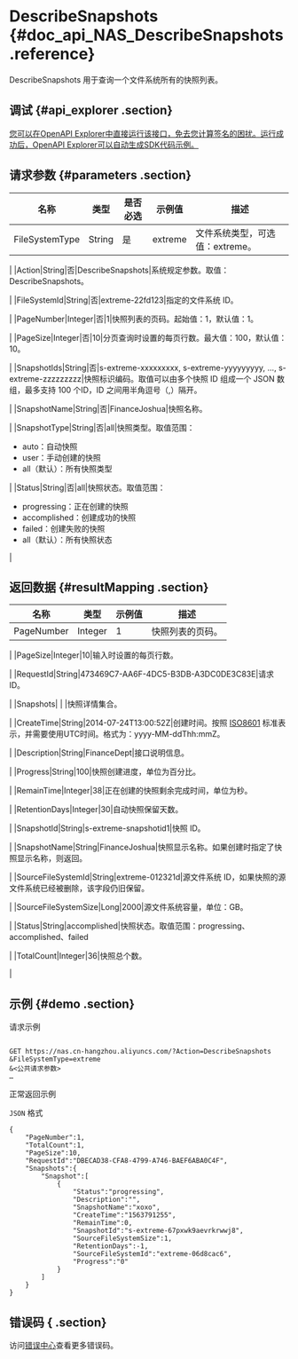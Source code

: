 # DescribeSnapshots {#doc_api_NAS_DescribeSnapshots .reference}

DescribeSnapshots 用于查询一个文件系统所有的快照列表。

## 调试 {#api_explorer .section}

[您可以在OpenAPI Explorer中直接运行该接口，免去您计算签名的困扰。运行成功后，OpenAPI Explorer可以自动生成SDK代码示例。](https://api.aliyun.com/#product=NAS&api=DescribeSnapshots&type=RPC&version=2017-06-26)

## 请求参数 {#parameters .section}

|名称|类型|是否必选|示例值|描述|
|--|--|----|---|--|
|FileSystemType|String|是|extreme|文件系统类型，可选值：extreme。

 |
|Action|String|否|DescribeSnapshots|系统规定参数。取值：DescribeSnapshots。

 |
|FileSystemId|String|否|extreme-22fd123|指定的文件系统 ID。

 |
|PageNumber|Integer|否|1|快照列表的页码。起始值：1，默认值：1。

 |
|PageSize|Integer|否|10|分页查询时设置的每页行数。最大值：100，默认值：10。

 |
|SnapshotIds|String|否|s-extreme-xxxxxxxxx, s-extreme-yyyyyyyyy, …, s-extreme-zzzzzzzzz|快照标识编码。取值可以由多个快照 ID 组成一个 JSON 数组，最多支持 100 个ID，ID 之间用半角逗号（,）隔开。

 |
|SnapshotName|String|否|FinanceJoshua|快照名称。

 |
|SnapshotType|String|否|all|快照类型。取值范围：

 -   auto：自动快照
-   user：手动创建的快照
-   all（默认）：所有快照类型

 |
|Status|String|否|all|快照状态。取值范围：

 -   progressing：正在创建的快照
-   accomplished：创建成功的快照
-   failed：创建失败的快照
-   all（默认）：所有快照状态

 |

## 返回数据 {#resultMapping .section}

|名称|类型|示例值|描述|
|--|--|---|--|
|PageNumber|Integer|1|快照列表的页码。

 |
|PageSize|Integer|10|输入时设置的每页行数。

 |
|RequestId|String|473469C7-AA6F-4DC5-B3DB-A3DC0DE3C83E|请求 ID。

 |
|Snapshots| | |快照详情集合。

 |
|CreateTime|String|2014-07-24T13:00:52Z|创建时间。按照 [ISO8601](https://help.aliyun.com/document_detail/25696.html) 标准表示，并需要使用UTC时间。格式为：yyyy-MM-ddThh:mmZ。

 |
|Description|String|FinanceDept|接口说明信息。

 |
|Progress|String|100|快照创建进度，单位为百分比。

 |
|RemainTime|Integer|38|正在创建的快照剩余完成时间，单位为秒。

 |
|RetentionDays|Integer|30|自动快照保留天数。

 |
|SnapshotId|String|s-extreme-snapshotid1|快照 ID。

 |
|SnapshotName|String|FinanceJoshua|快照显示名称。如果创建时指定了快照显示名称，则返回。

 |
|SourceFileSystemId|String|extreme-012321d|源文件系统 ID，如果快照的源文件系统已经被删除，该字段仍旧保留。

 |
|SourceFileSystemSize|Long|2000|源文件系统容量，单位：GB。

 |
|Status|String|accomplished|快照状态。取值范围：progressing、accomplished、failed

 |
|TotalCount|Integer|36|快照总个数。

 |

## 示例 {#demo .section}

请求示例

``` {#request_demo}

GET https://nas.cn-hangzhou.aliyuncs.com/?Action=DescribeSnapshots
&FileSystemType=extreme
&<公共请求参数>
…

```

正常返回示例

`JSON` 格式

``` {#json_return_success_demo}
{
	"PageNumber":1,
	"TotalCount":1,
	"PageSize":10,
	"RequestId":"DBECAD38-CFA8-4799-A746-BAEF6ABA0C4F",
	"Snapshots":{
		"Snapshot":[
			{
				"Status":"progressing",
				"Description":"",
				"SnapshotName":"xoxo",
				"CreateTime":"1563791255",
				"RemainTime":0,
				"SnapshotId":"s-extreme-67pxwk9aevrkrwwj8",
				"SourceFileSystemSize":1,
				"RetentionDays":-1,
				"SourceFileSystemId":"extreme-06d8cac6",
				"Progress":"0"
			}
		]
	}
}
```

## 错误码 { .section}

访问[错误中心](https://error-center.alibabacloud.com/status/product/NAS)查看更多错误码。

